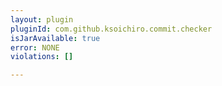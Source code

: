 ```yaml
---
layout: plugin
pluginId: com.github.ksoichiro.commit.checker
isJarAvailable: true
error: NONE
violations: []

---
```

